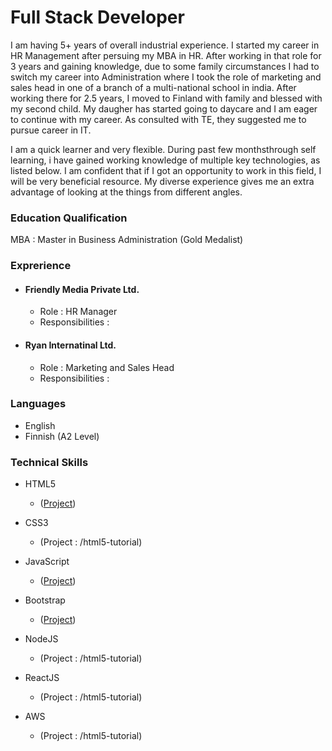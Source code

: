 # Full Stack Developer

I am having 5+ years of overall industrial experience. I started my career in HR Management after persuing my MBA in HR.
After working in that role for 3 years and gaining knowledge, due to some family circumstances I had to switch my career into Administration
where I took the role of marketing and sales head in one of a branch of a multi-national school in india. After working there for 2.5 years,
I moved to Finland with family and blessed with my second child. My daugher has started going to daycare and I am eager to continue with
my career. As consulted with TE, they suggested me to pursue career in IT.

I am a quick learner and very flexible. During past few monthsthrough self learning, i have gained working knowledge of multiple key technologies, as listed below.
I am confident that if I got an opportunity to work in this field, I will be very beneficial resource. My diverse experience gives me an extra
advantage of looking at the things from different angles.

### Education Qualification

MBA : Master in Business Administration (Gold Medalist)

### Exprerience

- #### Friendly Media Private Ltd.

  - Role : HR Manager
  - Responsibilities :

- #### Ryan Internatinal Ltd.
  - Role : Marketing and Sales Head
  - Responsibilities :

### Languages

- English
- Finnish (A2 Level)

### Technical Skills

- HTML5

  - ([Project](https://nidhi-gupta1.github.io/html5-tutorial/))

- CSS3

  - (Project : /html5-tutorial)

- JavaScript

  - ([Project](https://nidhi-gupta1.github.io/JavaScript-tutorial)) 

- Bootstrap

  - ([Project](https://nidhi-gupta1.github.io/Bootstrap-Tutorial/))

- NodeJS

  - (Project : /html5-tutorial)

- ReactJS

  - (Project : /html5-tutorial)

- AWS

  - (Project : /html5-tutorial)
